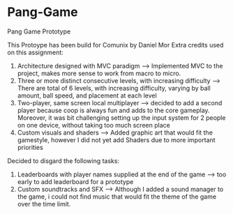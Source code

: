 # Pang-Game
Pang Game Prototype

This Protoype has been build for Comunix by Daniel Mor
Extra credits used on this assignment:

1. Architecture designed with MVC paradigm -->
   Implemented MVC to the project, makes more sense to work from macro to micro.
2. Three or more distinct consecutive levels, with increasing difficulty -->
    There are total of 6 levels, with increasing difficulty, varying by ball amount, ball speed, and placement at each level
3. Two-player, same screen local multiplayer  -->
    decided to add a second player because coop is always fun and adds to the core gameplay.
    Moreover, it was bit challenging setting up the input system for 2 people on one device, without taking too much screen place
4. Custom visuals and shaders -->
    Added graphic art that would fit the gamestyle, however I did not yet add Shaders due to more important priorities

Decided to disgard the following tasks:
1. Leaderboards with player names supplied at the end of the game -->
    too early to add leaderboard for a prototype
2. Custom soundtracks and SFX -->
    Although I added a sound manager to the game, i could not find music that would fit the theme of the game over the time limit.
